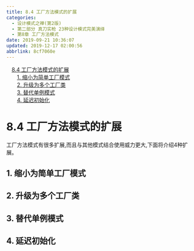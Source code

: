 ```yaml
---
title: 8.4 工厂方法模式的扩展
categories: 
  - 设计模式之禅(第2版)
  - 第二部分 真刀实枪 23种设计模式完美演绎
  - 第8章 工厂方法模式
date: 2019-09-21 10:36:07
updated: 2019-12-17 02:00:56
abbrlink: 8cf7060e
---
```

<div id='my_toc'><a href="/ReadingNotes/8cf7060e/#8-4-工厂方法模式的扩展" class="header_1">8.4 工厂方法模式的扩展</a>&nbsp;<br><a href="/ReadingNotes/8cf7060e/#1-缩小为简单工厂模式" class="header_2">1. 缩小为简单工厂模式</a>&nbsp;<br><a href="/ReadingNotes/8cf7060e/#2-升级为多个工厂类" class="header_2">2. 升级为多个工厂类</a>&nbsp;<br><a href="/ReadingNotes/8cf7060e/#3-替代单例模式" class="header_2">3. 替代单例模式</a>&nbsp;<br><a href="/ReadingNotes/8cf7060e/#4-延迟初始化" class="header_2">4. 延迟初始化</a>&nbsp;<br></div>
<style>.header_1{margin-left: 1em;}.header_2{margin-left: 2em;}.header_3{margin-left: 3em;}.header_4{margin-left: 4em;}.header_5{margin-left: 5em;}.header_6{margin-left: 6em;}</style>
<!--more-->
<script>if (navigator.platform.search('arm')==-1){document.getElementById('my_toc').style.display = 'none';}var e,p = document.getElementsByTagName('p');while (p.length>0) {e = p[0];e.parentElement.removeChild(e);}</script>

<!--end-->
# 8.4 工厂方法模式的扩展 #
工厂方法模式有很多扩展,而且与其他模式结合使用威力更大,下面将介绍4种扩展。
## 1. 缩小为简单工厂模式 ##

## 2. 升级为多个工厂类 ##
## 3. 替代单例模式 ##
## 4. 延迟初始化 ##

